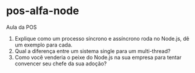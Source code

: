 # pos-alfa-node
Aula da POS

1. Explique como um processo síncrono e assíncrono roda no Node.js,
dê um exemplo para cada.
2. Qual a diferença entre um sistema single para um multi-thread?
3. Como você venderia o peixe do Node.js na sua empresa para tentar
convencer seu chefe da sua adoção?

